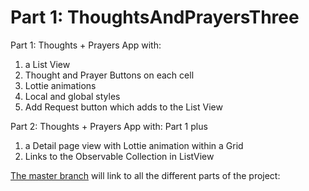 # Part 1: ThoughtsAndPrayersThree 

Part 1: Thoughts + Prayers App with:
1) a List View 
2) Thought and Prayer Buttons on each cell 
3) Lottie animations
4) Local and global styles
5) Add Request button which adds to the List View

Part 2: Thoughts + Prayers App with:
Part 1 plus
1) a Detail page view with Lottie animation within a Grid
2) Links to the Observable Collection in ListView 

[The master branch](https://github.com/andrewchungxam/ThoughtsAndPrayersThree) will link to all the different parts of the project:
